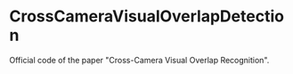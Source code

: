 # CrossCameraVisualOverlapDetection
Official code of the paper "Cross-Camera Visual Overlap Recognition".
